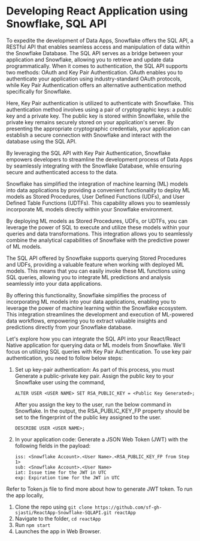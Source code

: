 # Developing React Application using Snowflake, SQL API
To expedite the development of Data Apps, Snowflake offers the SQL API, a RESTful API that enables seamless access and manipulation of data within the Snowflake Database. The SQL API serves as a bridge between your application and Snowflake, allowing you to retrieve and update data programmatically. When it comes to authentication, the SQL API supports two methods: OAuth and Key Pair Authentication. OAuth enables you to authenticate your application using industry-standard OAuth protocols, while Key Pair Authentication offers an alternative authentication method specifically for Snowflake.

Here, Key Pair authentication is utilized to authenticate with Snowflake. This authentication method involves using a pair of cryptographic keys: a public key and a private key. The public key is stored within Snowflake, while the private key remains securely stored on your application's server. By presenting the appropriate cryptographic credentials, your application can establish a secure connection with Snowflake and interact with the database using the SQL API.

By leveraging the SQL API with Key Pair Authentication, Snowflake empowers developers to streamline the development process of Data Apps by seamlessly integrating with the Snowflake Database, while ensuring secure and authenticated access to the data.

Snowflake has simplified the integration of machine learning (ML) models into data applications by providing a convenient functionality to deploy ML models as Stored Procedures, User Defined Functions (UDFs), and User Defined Table Functions (UDTFs). This capability allows you to seamlessly incorporate ML models directly within your Snowflake environment.

By deploying ML models as Stored Procedures, UDFs, or UDTFs, you can leverage the power of SQL to execute and utilize these models within your queries and data transformations. This integration allows you to seamlessly combine the analytical capabilities of Snowflake with the predictive power of ML models.

The SQL API offered by Snowflake supports querying Stored Procedures and UDFs, providing a valuable feature when working with deployed ML models. This means that you can easily invoke these ML functions using SQL queries, allowing you to integrate ML predictions and analysis seamlessly into your data applications.

By offering this functionality, Snowflake simplifies the process of incorporating ML models into your data applications, enabling you to leverage the power of machine learning within the Snowflake ecosystem. This integration streamlines the development and execution of ML-powered data workflows, empowering you to extract valuable insights and predictions directly from your Snowflake database.

Let's explore how you can integrate the SQL API into your React/React Native application for querying data or ML models from Snowflake. We'll focus on utilizing SQL queries with Key Pair Authentication.
To use key pair authentication, you need to follow below steps:
1. Set up key-pair authentication: As part of this process, you must Generate a public-private key pair. Assign the public key to your Snowflake user using the command,
    ```
    ALTER USER <USER NAME> SET RSA_PUBLIC_KEY = <Public Key Generated>;
    ```
    After you assign the key to the user, run the below command in Snowflake. In the output, the RSA_PUBLIC_KEY_FP property should be set to the fingerprint of the public key assigned to the user.
    
    ```
    DESCRIBE USER <USER NAME>;
    ```
2. In your application code: Generate a JSON Web Token (JWT) with the following fields in the payload:
    ```
    iss: <Snowflake Account>.<User Name>.<RSA_PUBLIC_KEY_FP from Step 1>
    sub: <Snowflake Account>.<User Name>
    iat: Issue time for the JWT in UTC
    exp: Expiration time for the JWT in UTC
    ```
Refer to Token.js file to find more about how to generate JWT token.
To run the app locally, 
1. Clone the repo using ``` git clone https://github.com/sf-gh-sjasti/ReactApp-Snowflake-SQLAPI.git reactApp ```
2. Navigate to the folder, ``` cd reactApp ```
3. Run ``` npm start ```
4. Launches the app in Web Browser.
